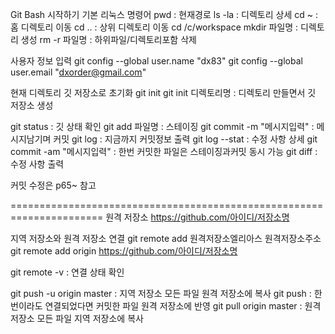 Git Bash
시작하기
기본 리눅스 명령어
pwd 		: 현재경로
ls -la 		: 디렉토리 상세
cd ~		: 홈 디렉토리 이동
cd .. 		: 상위 디렉토리 이동
cd /c/workspace
mkdir 파일명	: 디렉토리 생성
rm -r 파일명	: 하위파일/디렉토리포함 삭제



사용자 정보 입력
git config --global user.name "dx83"
git config --global user.email "dxorder@gmail.com"

현재 디렉토리 깃 저장소로 초기화
git init
git init 디렉토리명 : 디렉토리 만들면서 깃 저장소 생성


git status		: 깃 상태 확인
git add 파일명	: 스테이징
git commit -m "메시지입력" 	: 메시지남기며 커밋
git log 		: 지금까지 커밋정보 출력
git log --stat	: 수정 사항 상세
git commit -am "메시지입력"	: 한번 커밋한 파일은 스테이징과커밋 동시 가능
git diff		: 수정 사항 출력

커밋 수정은 p65~ 참고

======================================================================
원격 저장소
https://github.com/아이디/저장소명

지역 저장소와 원격 저장소 연결
git remote add 원격저장소엘리아스 원격저장소주소
git remote add origin https://github.com/아이디/저장소명

git remote -v	: 연결 상태 확인

git push -u origin master	: 지역 저장소 모든 파일 원격 저장소에 복사
git push		: 한번이라도 연결되었다면 커밋한 파일 원격 저장소에 반영
git pull origin master		: 원격 저장소 모든 파일 지역 저장소에 복사

